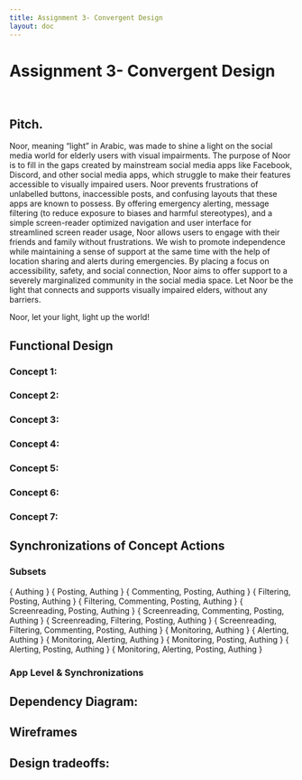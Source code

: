 ```yaml
---
title: Assignment 3- Convergent Design
layout: doc
---
```


# Assignment 3- Convergent Design
<br>

## Pitch.

Noor, meaning “light” in Arabic, was made to shine a light on the social media world for elderly users with visual impairments. The purpose of Noor is to fill in the gaps created by mainstream social media apps like Facebook, Discord, and other social media apps, which struggle to make their features accessible to visually impaired users. Noor prevents frustrations of unlabelled buttons, inaccessible posts, and confusing layouts that these apps are known to possess. By offering emergency alerting, message filtering (to reduce exposure to biases and harmful stereotypes), and a simple screen-reader optimized navigation and user interface for streamlined screen reader usage, Noor allows users to engage with their friends and family without frustrations. We wish to promote independence while maintaining a sense of support at the same time with the help of location sharing and alerts during emergencies. By placing a focus on accessibility, safety, and social connection, Noor aims to offer support to a severely marginalized community in the social media space. Let Noor be the light that connects and supports visually impaired elders, without any barriers. 

Noor, let your light, light up the world!
<br>

## Functional Design

### Concept 1:
### Concept 2:
### Concept 3:
### Concept 4:
### Concept 5:
### Concept 6:
### Concept 7:


## Synchronizations of Concept Actions

### Subsets
{ Authing }
{ Posting, Authing }
{ Commenting, Posting, Authing }
{ Filtering, Posting, Authing }
{ Filtering, Commenting, Posting, Authing }
{ Screenreading, Posting, Authing }
{ Screenreading, Commenting, Posting, Authing }
{ Screenreading, Filtering, Posting, Authing }
{ Screenreading, Filtering, Commenting, Posting, Authing }
{ Monitoring, Authing }
{ Alerting, Authing }
{ Monitoring, Alerting, Authing }
{ Monitoring, Posting, Authing }
{ Alerting, Posting, Authing }
{ Monitoring, Alerting, Posting, Authing }

### App Level & Synchronizations

## Dependency Diagram:


## Wireframes

## Design tradeoffs:
